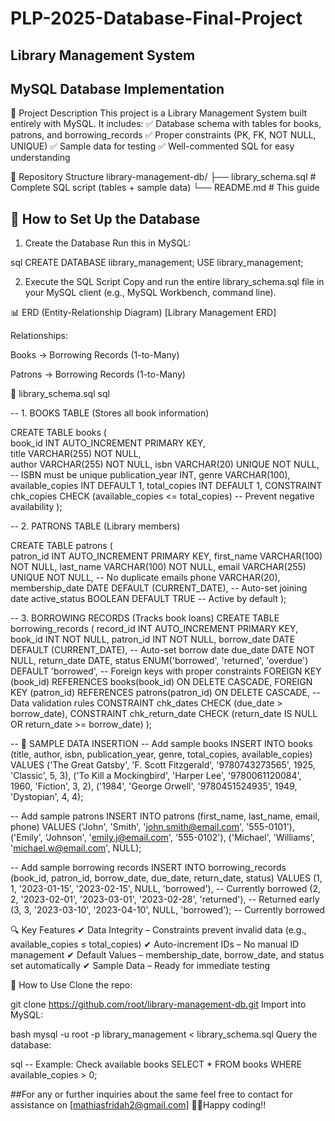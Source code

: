 # PLP-2025-Database-Final-Project
## Library Management System
## MySQL Database Implementation
📌 Project Description
This project is a Library Management System built entirely with MySQL. It includes:
✅ Database schema with tables for books, patrons, and borrowing_records
✅ Proper constraints (PK, FK, NOT NULL, UNIQUE)
✅ Sample data for testing
✅ Well-commented SQL for easy understanding

📂 Repository Structure
library-management-db/
├── library_schema.sql   # Complete SQL script (tables + sample data)
└── README.md            # This guide

## 🔧 How to Set Up the Database
1. Create the Database
Run this in MySQL:

sql
CREATE DATABASE library_management;
USE library_management;

2. Execute the SQL Script
Copy and run the entire library_schema.sql file in your MySQL client (e.g., MySQL Workbench, command line).

📊 ERD (Entity-Relationship Diagram)
[Library Management ERD]

Relationships:

Books → Borrowing Records (1-to-Many)

Patrons → Borrowing Records (1-to-Many)

📜 library_schema.sql
sql

-- 1. BOOKS TABLE (Stores all book information)  

CREATE TABLE books (  
    book_id INT AUTO_INCREMENT PRIMARY KEY,  
    title VARCHAR(255) NOT NULL,  
    author VARCHAR(255) NOT NULL,
    isbn VARCHAR(20) UNIQUE NOT NULL,  -- ISBN must be unique
    publication_year INT,
    genre VARCHAR(100),
    available_copies INT DEFAULT 1,
    total_copies INT DEFAULT 1,
    CONSTRAINT chk_copies CHECK (available_copies <= total_copies)  -- Prevent negative availability
);

-- 2. PATRONS TABLE (Library members)  

CREATE TABLE patrons (  
    patron_id INT AUTO_INCREMENT PRIMARY KEY,
    first_name VARCHAR(100) NOT NULL,
    last_name VARCHAR(100) NOT NULL,
    email VARCHAR(255) UNIQUE NOT NULL,  -- No duplicate emails
    phone VARCHAR(20),
    membership_date DATE DEFAULT (CURRENT_DATE),  -- Auto-set joining date
    active_status BOOLEAN DEFAULT TRUE  -- Active by default
);

-- 3. BORROWING RECORDS (Tracks book loans)
CREATE TABLE borrowing_records (
    record_id INT AUTO_INCREMENT PRIMARY KEY,
    book_id INT NOT NULL,
    patron_id INT NOT NULL,
    borrow_date DATE DEFAULT (CURRENT_DATE),  -- Auto-set borrow date
    due_date DATE NOT NULL,
    return_date DATE,
    status ENUM('borrowed', 'returned', 'overdue') DEFAULT 'borrowed',
    -- Foreign keys with proper constraints
    FOREIGN KEY (book_id) REFERENCES books(book_id) ON DELETE CASCADE,
    FOREIGN KEY (patron_id) REFERENCES patrons(patron_id) ON DELETE CASCADE,
    -- Data validation rules
    CONSTRAINT chk_dates CHECK (due_date > borrow_date),
    CONSTRAINT chk_return_date CHECK (return_date IS NULL OR return_date >= borrow_date)
);

-- 📂 SAMPLE DATA INSERTION
-- Add sample books
INSERT INTO books (title, author, isbn, publication_year, genre, total_copies, available_copies)
VALUES 
('The Great Gatsby', 'F. Scott Fitzgerald', '9780743273565', 1925, 'Classic', 5, 3),
('To Kill a Mockingbird', 'Harper Lee', '9780061120084', 1960, 'Fiction', 3, 2),
('1984', 'George Orwell', '9780451524935', 1949, 'Dystopian', 4, 4);

-- Add sample patrons
INSERT INTO patrons (first_name, last_name, email, phone)
VALUES 
('John', 'Smith', 'john.smith@email.com', '555-0101'),
('Emily', 'Johnson', 'emily.j@email.com', '555-0102'),
('Michael', 'Williams', 'michael.w@email.com', NULL);

-- Add sample borrowing records
INSERT INTO borrowing_records (book_id, patron_id, borrow_date, due_date, return_date, status)
VALUES 
(1, 1, '2023-01-15', '2023-02-15', NULL, 'borrowed'),  -- Currently borrowed
(2, 2, '2023-02-01', '2023-03-01', '2023-02-28', 'returned'),  -- Returned early
(3, 3, '2023-03-10', '2023-04-10', NULL, 'borrowed');  -- Currently borrowed

🔍 Key Features
✔ Data Integrity – Constraints prevent invalid data (e.g., available_copies ≤ total_copies)
✔ Auto-increment IDs – No manual ID management
✔ Default Values – membership_date, borrow_date, and status set automatically
✔ Sample Data – Ready for immediate testing

🚀 How to Use
Clone the repo:

git clone https://github.com/root/library-management-db.git
Import into MySQL:

bash
mysql -u root -p library_management < library_schema.sql
Query the database:

sql
-- Example: Check available books
SELECT * FROM books WHERE available_copies > 0;

##For any or further inquiries about the same feel free to contact for assistance on [mathiasfridah2@gmail.com]
🧑‍💻Happy coding!!
